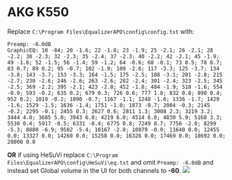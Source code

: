 # AKG K550
Replace `C:\Program Files\EqualizerAPO\config\config.txt` with:
```
Preamp: -6.0dB
GraphicEQ: 10 -84; 20 -1.6; 22 -1.8; 23 -1.9; 25 -2.1; 26 -2.1; 28 -2.2; 30 -2.3; 32 -2.3; 35 -2.4; 37 -2.3; 40 -2.2; 42 -2.1; 45 -1.9; 49 -1.6; 52 -1.5; 56 -1.4; 59 -1.2; 64 -0.6; 68 -0.1; 73 0.5; 78 0.7; 83 0.7; 89 0.2; 95 -0.7; 102 -1.9; 109 -2.6; 117 -3.3; 125 -3.7; 134 -3.8; 143 -3.7; 153 -3.3; 164 -1.5; 175 -2.5; 188 -3.1; 201 -2.8; 215 -2.7; 230 -2.6; 246 -2.6; 263 -2.6; 282 -2.4; 301 -2.4; 323 -2.5; 345 -2.5; 369 -2.2; 395 -2.1; 423 -2.0; 452 -1.8; 484 -1.9; 518 -1.6; 554 -0.9; 593 -0.2; 635 0.2; 679 0.3; 726 0.6; 777 1.0; 832 0.8; 890 0.4; 952 0.2; 1019 -0.2; 1090 -0.7; 1167 -1.1; 1248 -1.6; 1336 -1.7; 1429 -1.6; 1529 -1.5; 1636 -1.4; 1751 -1.0; 1873 -0.7; 2004 -0.3; 2145 -0.2; 2295 -0.1; 2455 0.3; 2627 0.6; 2811 1.3; 3008 2.3; 3219 3.2; 3444 4.0; 3685 5.0; 3943 6.0; 4219 6.0; 4514 6.0; 4830 5.9; 5168 3.3; 5530 0.4; 5917 -0.5; 6331 -0.4; 6775 0.8; 7249 0.7; 7756 -2.0; 8299 -5.3; 8880 -6.9; 9502 -5.4; 10167 -2.0; 10879 -0.0; 11640 0.0; 12455 0.0; 13327 0.0; 14260 0.0; 15258 0.0; 16326 0.0; 17469 0.0; 18692 0.0; 20000 0.0
```
**OR** if using HeSuVi replace `C:\Program Files\EqualizerAPO\config\HeSuVi\eq.txt` and omit `Preamp: -6.0dB` and instead set Global volume in the UI for both channels to **-60**.
![](https://raw.githubusercontent.com/jaakkopasanen/AutoEq/master/results/Innerfidelity%202017/innerfidelity/onear/AKG%20K550/AKG%20K550.png)